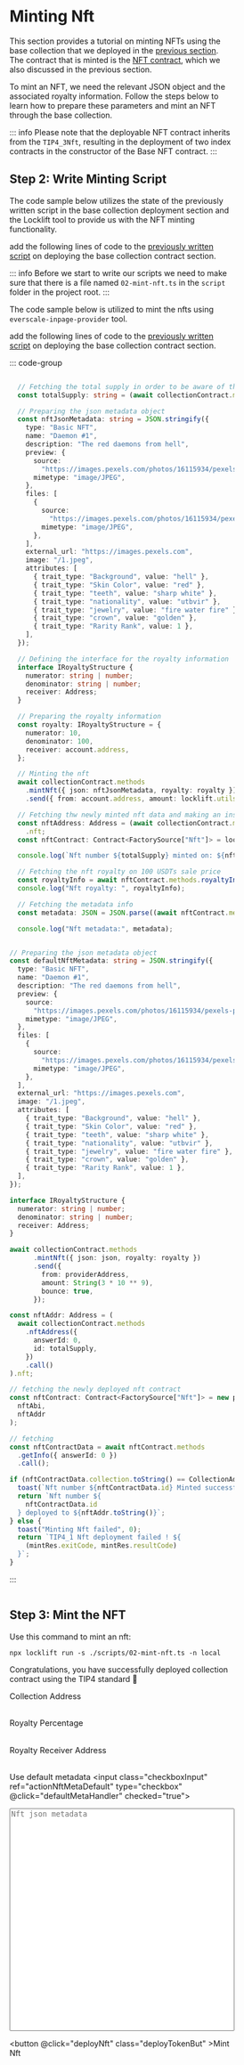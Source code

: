# Minting Nft

<div class="deployToken">

This section provides a tutorial on minting NFTs using the base collection that we deployed in the [previous section](./deployingCollection.md). The contract that is minted is the [NFT contract](./deployingCollection.md#nft-contract), which we also discussed in the previous section.

To mint an NFT, we need the relevant JSON object and the associated royalty information. Follow the steps below to learn how to prepare these parameters and mint an NFT through the base collection.

::: info
Please note that the deployable NFT contract inherits from the `TIP4_3Nft`, resulting in the deployment of two index contracts in the constructor of the Base NFT contract.
:::

## Step 2: Write Minting Script

<span  :class="LLdis"  >

The code sample below utilizes the state of the previously written script in the base collection deployment section and the Locklift tool to provide us with the NFT minting functionality.

add the following lines of code to the [previously written script](./deployingCollection.md#step-2-write-deployment-script) on deploying the base collection contract section.

::: info
Before we start to write our scripts we need to make sure that there is a file named `02-mint-nft.ts` in the `script` folder in the project root.
:::

</span>

<span :class="EIPdis"  >

The code sample below is utilized to mint the nfts using `everscale-inpage-provider` tool.

add the following lines of code to the [previously written script](./deployingCollection.md#step-2-write-deployment-script) on deploying the base collection contract section.

</span>

<div @click="codeBlockSwitchHandler" >

::: code-group

```` typescript [locklift]

  // Fetching the total supply in order to be aware of the nft id that is going to be deployed
  const totalSupply: string = (await collectionContract.methods.totalSupply({ answerId: 0 }).call()).count;

  // Preparing the json metadata object
  const nftJsonMetadata: string = JSON.stringify({
    type: "Basic NFT",
    name: "Daemon #1",
    description: "The red daemons from hell",
    preview: {
      source:
        "https://images.pexels.com/photos/16115934/pexels-photo-16115934/free-photo-of-spooky-traditional-figurine.jpeg?auto=compress&cs=tinysrgb&w=1260&h=750&dpr=1",
      mimetype: "image/JPEG",
    },
    files: [
      {
        source:
          "https://images.pexels.com/photos/16115934/pexels-photo-16115934/free-photo-of-spooky-traditional-figurine.jpeg?auto=compress&cs=tinysrgb&w=1260&h=750&dpr=1",
        mimetype: "image/JPEG",
      },
    ],
    external_url: "https://images.pexels.com",
    image: "/1.jpeg",
    attributes: [
      { trait_type: "Background", value: "hell" },
      { trait_type: "Skin Color", value: "red" },
      { trait_type: "teeth", value: "sharp white" },
      { trait_type: "nationality", value: "utbvir" },
      { trait_type: "jewelry", value: "fire water fire" },
      { trait_type: "crown", value: "golden" },
      { trait_type: "Rarity Rank", value: 1 },
    ],
  });

  // Defining the interface for the royalty information
  interface IRoyaltyStructure {
    numerator: string | number;
    denominator: string | number;
    receiver: Address;
  }

  // Preparing the royalty information
  const royalty: IRoyaltyStructure = {
    numerator: 10,
    denominator: 100,
    receiver: account.address,
  };

  // Minting the nft
  await collectionContract.methods
    .mintNft({ json: nftJsonMetadata, royalty: royalty })
    .send({ from: account.address, amount: locklift.utils.toNano(3) });

  // Fetching thw newly minted nft data and making an instance of it
  const nftAddress: Address = (await collectionContract.methods.nftAddress({ answerId: 0, id: totalSupply }).call())
    .nft;
  const nftContract: Contract<FactorySource["Nft"]> = locklift.factory.getDeployedContract("Nft", nftAddress);

  console.log(`Nft number ${totalSupply} minted on: ${nftContract.address.toString()}`);

  // Fetching the nft royalty on 100 USDTs sale price
  const royaltyInfo = await nftContract.methods.royaltyInfo({ answerId: 0, salePrice: 100_000_000 }).call();
  console.log("Nft royalty: ", royaltyInfo);

  // Fetching the metadata info
  const metadata: JSON = JSON.parse((await nftContract.methods.getJson({ answerId: 0 }).call()).json);

  console.log("Nft metadata:", metadata);

````

````typescript [everscale-inpage-provider]

// Preparing the json metadata object
const defaultNftMetadata: string = JSON.stringify({
  type: "Basic NFT",
  name: "Daemon #1",
  description: "The red daemons from hell",
  preview: {
    source:
      "https://images.pexels.com/photos/16115934/pexels-photo-16115934/free-photo-of-spooky-traditional-figurine.jpeg?auto=compress&cs=tinysrgb&w=1260&h=750&dpr=1",
    mimetype: "image/JPEG",
  },
  files: [
    {
      source:
        "https://images.pexels.com/photos/16115934/pexels-photo-16115934/free-photo-of-spooky-traditional-figurine.jpeg?auto=compress&cs=tinysrgb&w=1260&h=750&dpr=1",
      mimetype: "image/JPEG",
    },
  ],
  external_url: "https://images.pexels.com",
  image: "/1.jpeg",
  attributes: [
    { trait_type: "Background", value: "hell" },
    { trait_type: "Skin Color", value: "red" },
    { trait_type: "teeth", value: "sharp white" },
    { trait_type: "nationality", value: "utbvir" },
    { trait_type: "jewelry", value: "fire water fire" },
    { trait_type: "crown", value: "golden" },
    { trait_type: "Rarity Rank", value: 1 },
  ],
});

interface IRoyaltyStructure {
  numerator: string | number;
  denominator: string | number;
  receiver: Address;
}

await collectionContract.methods
      .mintNft({ json: json, royalty: royalty })
      .send({
        from: providerAddress,
        amount: String(3 * 10 ** 9),
        bounce: true,
      });

const nftAddr: Address = (
  await collectionContract.methods
    .nftAddress({
      answerId: 0,
      id: totalSupply,
    })
    .call()
).nft;

// fetching the newly deployed nft contract
const nftContract: Contract<FactorySource["Nft"]> = new provider.Contract(
  nftAbi,
  nftAddr
);

// fetching
const nftContractData = await nftContract.methods
  .getInfo({ answerId: 0 })
  .call();

if (nftContractData.collection.toString() == CollectionAddr.toString()) {
  toast(`Nft number ${nftContractData.id} Minted successfully`, 1);
  return `Nft number ${
    nftContractData.id
  } deployed to ${nftAddr.toString()}`;
} else {
  toast("Minting Nft failed", 0);
  return `TIP4_1 Nft deployment failed ! ${
    (mintRes.exitCode, mintRes.resultCode)
  }`;
}


````

:::

</div>


<div class="action">

## Step 3: Mint the NFT

<div :class="llAction">

Use this command to mint an nft:

```shell
npx locklift run -s ./scripts/02-mint-nft.ts -n local
```
<ImgContainer src= '/mintingNft.png' width="100%" altText="deployTip3Output" />

Congratulations, you have successfully deployed collection contract using the TIP4 standard 🎉

</div>

<div :class="eipAction" >

<p class=actionInName style="margin-bottom: 0;">Collection Address</p>

<input ref="actionCollectionAddress" type="text" class="action Ain" />

<p class=actionInName style="margin-bottom: 0;">Royalty Percentage</p>

<input ref="actionRoyaltyPercent" type="number" min="0" max="100" step="0.01" class="action Ain percent" />

<p class=actionInName style="margin-bottom: 0;">Royalty Receiver Address</p>

<input ref="actionRoyaltyReceiverAddress" class="action Ain" type="text"/>

<label class="container nftMetaCheck"> Use default metadata
<input class="checkboxInput" ref="actionNftMetaDefault" type="checkbox" @click="defaultMetaHandler" checked="true">
<span class="checkmark"></span>
</label>

<textarea style="resize:none;" ref="actionNftMeta" :class="collMeta" type="text" placeholder="Nft json metadata"></textarea>

<button @click="deployNft" class="deployTokenBut" >Mint Nft</button>

<p id="output-p" :class="EIPdis"><loading :text="loadingText"/></p>

</div>

</div>

</div>

<script lang="ts" >
import { defineComponent, ref, onMounted } from "vue";
import {toast} from "/src/helpers/toast";
import ImgContainer from "../../.vitepress/theme/components/shared/BKDImgContainer.vue"
import loading from "../../.vitepress/theme/components/shared/BKDLoading.vue"
import { mintNft } from "../../scripts/mintingNft";
import { IRoyaltyStructure } from "../../scripts/types";

export default defineComponent({
  name: "deployToken",
      components :{
    ImgContainer,
    loading
  },
  data(){
    return{
        LLdis: "cbShow",
        EIPdis: "cbHide",
        llAction: "llAction cbShow",
        eipAction: "eipAction cbHide",
        collMeta: "cbHide",
        nftMeta: "cbHide",
        loadingText: " ",
        }
  },
  setup() {

  async function defaultMetaHandler(e){
        if(e.target.checked){

        if(e.target.parentElement.className.includes("collectionMetaCheck"))
         {
            this.collMeta = "cbHide"
         } else if(e.target.parentElement.className.includes("nftMetaCheck"))
         {
            this.nftMeta = "cbHide"
         }
        }else{

        if(e.target.parentElement.className.includes("collectionMetaCheck"))
         {
            this.collMeta = "action Ain"
         } else if(e.target.parentElement.className.includes("nftMetaCheck"))
         {
            this.nftMeta = "action Ain"
         }
        }

    }
   async function deployNft(){
          this.loadingText = ""
        if (
            this.$refs.actionCollectionAddress.value == ''

        ){
            toast("collection address field is required !", 0)
            this.loadingText = "Failed"
            return
        }
        if (
            !this.$refs.actionNftMetaDefault.checked &&
            this.$refs.actionNftMeta.value == ''

        ){
            toast("Nft metadata field is required !", 0)
            this.loadingText = "Failed"
            return
        }
        if (
            isNaN(Number(this.$refs.actionRoyaltyPercent.value))
        ){
            toast("Royalty percentage field is required !", 0)
            this.loadingText = "Failed"
            return
        }
        if (
            this.$refs.actionRoyaltyReceiverAddress.value == ''

        ){
            toast("Royalty receiver address field is required !", 0)
            this.loadingText = "Failed"
            return
        }
        let deployTokenRes;
        const royalty: IRoyaltyStructure =
        {
            numerator: Number(this.$refs.actionRoyaltyPercent.value),
            denominator: 100,
            receiver: this.$refs.actionRoyaltyReceiverAddress.value
        }
        if(this.$refs.actionNftMetaDefault.checked){
            deployTokenRes = await mintNft(
                this.$refs.actionCollectionAddress.value,
                royalty
            )
        }else{
            deployTokenRes = await mintNft(
                this.$refs.actionCollectionAddress.value,
                this.$refs.actionNftMeta.value,
                royalty
            )
        }
        // Rendering the output
        deployTokenRes = !deployTokenRes ? "Failed" :  deployTokenRes;
        this.loadingText = deployTokenRes;
  }
  async function codeBlockSwitchHandler(e){
     if(e.target.innerHTML.includes("everscale-inpage-provider")){
        this.LLdis = "cbHide"
        this.EIPdis = "cbShow"
        this.llAction = "llAction cbHide"
        this.eipAction = "eipAction cbShow"
     }else if(e.target.innerHTML.includes("locklift")){
        this.EIPdis = "cbHide"
        this.LLdis = "cbShow"
        this.llAction = "llAction cbShow"
        this.eipAction = "eipAction cbHide"

     }
  }
return {
        defaultMetaHandler,
        deployNft,
        codeBlockSwitchHandler
    };
  },
});

</script>


<style>

textarea{
 width:100%;
 height: 400px;
}

.action{
    display:inline-block;
}

.actionInName{
    font-size: .9rem;
}

.deployTokenBut, .Ain, details
{
  background-color: var(--vp-c-bg-mute);
  transition: background-color 0.1s;
  border: 1px solid var(--vp-c-divider);
  border-radius: 8px;
  font-weight: 600;
  cursor : pointer;
}

details{
    padding : 0 10px 0 10px;
}
.Ain{
    padding-left : 10px;
    margin : 0;
}
.deployTokenBut{
    cursor:pointer;
    padding: 5px 12px;
    display: flex;
    transition: all ease .3s;
}

.deployTokenBut:hover{
      border: 1px solid var(--light-color-ts-class);
}

#output-p{
    /* height: 30px; */
    padding: 2px 10px;
    border-radius: 8px;
    border: 1px solid var(--vp-c-divider);
    }

.cbShow{
    display: block;
}
.cbHide{
    display: none;
}

.eipAction{
    font-weight: 600;
}

* {box-sizing: border-box;}

.container {
  display: flex;
  position: relative;
  margin-bottom: 12px;
  font-size: .9rem;
}

.container .checkboxInput {
  position: absolute;
  opacity: 0;
  height: 0;
  width: 0;

}

.checkmark {
  cursor: pointer;
  position: relative;
  top: 0;
  left: 0;
  height: 25px;
  width: 25px;
  background-color: var(--vp-c-bg-mute);
  border: 1px solid var(--vp-c-divider);
  border-radius : 8px;
  margin-left: 10px;
}

.container input:checked ~ .checkmark {
  background-color: var(--light-color-ts-class);
}

.checkmark:after {
  content: "";
  position: absolute;
  display: none;
}

.container input:checked ~ .checkmark:after {
  display: block;
}

.container .checkmark:after {
  left: 9px;
  top: 5px;
  width: 5px;
  height: 10px;
  border: solid white;
  border-width: 0 3px 3px 0;
  -webkit-transform: rotate(45deg);
  -ms-transform: rotate(45deg);
  transform: rotate(45deg);
}

</style>